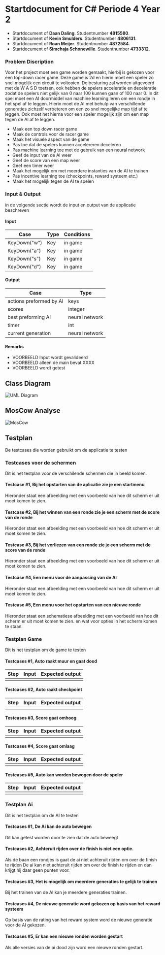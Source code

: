 # Startdocument for C# Periode 4 Year 2

-   Startdocument of **Daan Daling**. Studentnumber **4815580**.
-   Startdocument of **Kevin Smulders**. Studentnumber **4806131**.
-   Startdocument of **Roan Meijer**. Studentnumber **4872584**.
-   Startdocument of **Simchaja Schonewille**. Studentnumber **4733312**.

### Problem Discription

Voor het project moet een game worden gemaakt, hierbij is gekozen voor een top-down racer game. Deze game is 2d
en hierin moet een speler zo snel mogelijk een circuit te voltooien. De besturing zal worden uitgevoerd met de W A S D toetsen,
ook hebben de spelers acceleratie en deceleratie zodat de spelers niet gelijk van 0 naar 100 kunnen gaan of 100 naar 0.
In dit spel moet een AI doormiddel van machine learning leren om een rondje in het spel af te leggen. Hierin moet de AI
met behulp van verschillende generaties zichzelf verbeteren om een zo snel mogelijke map tijd af te leggen. Ook moet het
hierna voor een speler mogelijk zijn om een map tegen de AI af te leggen.

-   Maak een top down racer game
-   Maak de controls voor de racer game
-   Maak het visuele aspect van de game
-   Pas toe dat de spelers kunnen accelereren deceleren
-   Pas machine learning toe met de gebruik van een neural network
-   Geef de input van de AI weer
-   Geef de score van een map weer
-   Geef een timer weer
-   Maak het mogelijk om met meerdere instanties van de AI te trainen
-   Pas incentive learning toe (checkpoints, reward systeem etc.)
-   Maak het mogelijk tegen de AI te spelen

### Input & Output

in de volgende sectie wordt de input en output van de applicatie beschreven

#### Input

| Case         | Type | Conditions |
| ------------ | ---- | ---------- |
| KeyDown("w") | Key  | in game    |
| KeyDown("a") | Key  | in game    |
| KeyDown("s") | Key  | in game    |
| KeyDown("d") | Key  | in game    |

#### Output

| Case                    | Type           |
| ----------------------- | -------------- |
| actions preformed by AI | keys           |
| scores                  | integer        |
| best preforming AI      | neural network |
| timer                   | int            |
| current generation      | neural network |

#### Remarks

-   VOORBEELD Input wordt gevalideerd
-   VOORBEELD alleen de main bevat XXXX
-   VOORBEELD wordt getest

## Class Diagram

![UML Diagram]()

## MosCow Analyse

![MosCow]()

## Testplan

De testcases die worden gebruikt om de applicatie te testen

### Testcases voor de schermen

Dit is het testplan voor de verschilende schermen die in beeld komen.

#### Testcase #1, Bij het opstarten van de aplicatie zie je een startmenu

Hieronder staat een afbeelding met een voorbeeld van hoe dit scherm er uit moet komen te zien.

#### Testcase #2, Bij het winnen van een ronde zie je een scherm met de score van de ronde

Hieronder staat een afbeelding met een voorbeeld van hoe dit scherm er uit moet komen te zien.

#### Testcase #3, Bij het verliezen van een ronde zie je een scherm met de score van de ronde

Hieronder staat een afbeelding met een voorbeeld van hoe dit scherm er uit moet komen te zien.

#### Testcase #4, Een menu voor de aanpassing van de AI

Hieronder staat een afbeelding met een voorbeeld van hoe dit scherm er uit moet komen te zien.

#### Testcase #5, Een menu voor het opstarten van een nieuwe ronde

Hieronder staat een schematiese afbeelding met een voorbeeld van hoe dit scherm er uit moet komen te zien. en wat voor opties in het scherm komen te staan.

### Testplan Game

Dit is het testplan om de game te testen

#### Testcases #1, Auto raakt muur en gaat dood

| Step | Input | Expected output |
| ---- | ----- | --------------- |
|      |       |                 |

#### Testcases #2, Auto raakt checkpoint

| Step | Input | Expected output |
| ---- | ----- | --------------- |
|      |       |                 |

#### Testcases #3, Score gaat omhoog

| Step | Input | Expected output |
| ---- | ----- | --------------- |
|      |       |                 |

#### Testcases #4, Score gaat omlaag

| Step | Input | Expected output |
| ---- | ----- | --------------- |
|      |       |                 |

#### Testcases #5, Auto kan worden bewogen door de speler

| Step | Input | Expected output |
| ---- | ----- | --------------- |
|      |       |                 |

### Testplan Ai

Dit is het testplan om de AI te testen

#### Testcases #1, De Ai kan de auto bewegen

Dit kan getest worden door te zien dat de auto beweegt

#### Testcases #2, Achteruit rijden over de finish is niet een optie.

Als de baan een rondjes is gaat de ai niet achteruit rijden om over de finish te rijden
De ai kan niet achteruit rijden om over de finish te rijden en dan krijgt hij daar geen punten voor.

#### Testcases #3, Het is mogelijk om meerdere generaties te gelijk te trainen

Bij het trainen van de AI kan je meerdere generaties trainen.

#### Testcases #4, De nieuwe generatie word gekozen op basis van het reward systeem

Op basis van de rating van het reward system word de nieuwe generatie voor de AI gekozen.

#### Testcases #5, Er kan een nieuwe ronden worden gestart

Als alle versies van de ai dood zijn word een nieuwe ronden gestart.
